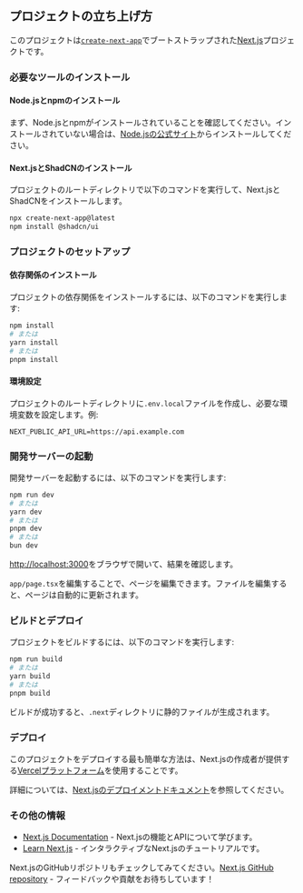 ## プロジェクトの立ち上げ方

このプロジェクトは[`create-next-app`](https://github.com/vercel/next.js/tree/canary/packages/create-next-app)でブートストラップされた[Next.js](https://nextjs.org/)プロジェクトです。

### 必要なツールのインストール

#### Node.jsとnpmのインストール

まず、Node.jsとnpmがインストールされていることを確認してください。インストールされていない場合は、[Node.jsの公式サイト](https://nodejs.org/)からインストールしてください。

#### Next.jsとShadCNのインストール

プロジェクトのルートディレクトリで以下のコマンドを実行して、Next.jsとShadCNをインストールします。

```bash
npx create-next-app@latest
npm install @shadcn/ui
```

### プロジェクトのセットアップ

#### 依存関係のインストール

プロジェクトの依存関係をインストールするには、以下のコマンドを実行します:

```bash
npm install
# または
yarn install
# または
pnpm install
```

#### 環境設定

プロジェクトのルートディレクトリに`.env.local`ファイルを作成し、必要な環境変数を設定します。例:

```plaintext
NEXT_PUBLIC_API_URL=https://api.example.com
```

### 開発サーバーの起動

開発サーバーを起動するには、以下のコマンドを実行します:

```bash
npm run dev
# または
yarn dev
# または
pnpm dev
# または
bun dev
```

[http://localhost:3000](http://localhost:3000)をブラウザで開いて、結果を確認します。

`app/page.tsx`を編集することで、ページを編集できます。ファイルを編集すると、ページは自動的に更新されます。

### ビルドとデプロイ

プロジェクトをビルドするには、以下のコマンドを実行します:

```bash
npm run build
# または
yarn build
# または
pnpm build
```

ビルドが成功すると、`.next`ディレクトリに静的ファイルが生成されます。

### デプロイ

このプロジェクトをデプロイする最も簡単な方法は、Next.jsの作成者が提供する[Vercelプラットフォーム](https://vercel.com/new?utm_medium=default-template&filter=next.js&utm_source=create-next-app&utm_campaign=create-next-app-readme)を使用することです。

詳細については、[Next.jsのデプロイメントドキュメント](https://nextjs.org/docs/deployment)を参照してください。

### その他の情報

- [Next.js Documentation](https://nextjs.org/docs) - Next.jsの機能とAPIについて学びます。
- [Learn Next.js](https://nextjs.org/learn) - インタラクティブなNext.jsのチュートリアルです。

Next.jsのGitHubリポジトリもチェックしてみてください。[Next.js GitHub repository](https://github.com/vercel/next.js/) - フィードバックや貢献をお待ちしています！
```
